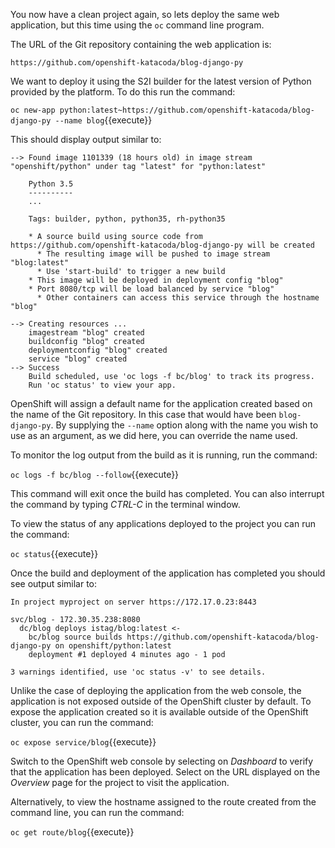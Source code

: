 You now have a clean project again, so lets deploy the same web application, but this time using the ``oc`` command line program.

The URL of the Git repository containing the web application is:

`https://github.com/openshift-katacoda/blog-django-py`

We want to deploy it using the S2I builder for the latest version of Python provided by the platform. To do this run the command:

``oc new-app python:latest~https://github.com/openshift-katacoda/blog-django-py --name blog``{{execute}}

This should display output similar to:

```
--> Found image 1101339 (18 hours old) in image stream "openshift/python" under tag "latest" for "python:latest"

    Python 3.5
    ----------
    ...

    Tags: builder, python, python35, rh-python35

    * A source build using source code from https://github.com/openshift-katacoda/blog-django-py will be created
      * The resulting image will be pushed to image stream "blog:latest"
      * Use 'start-build' to trigger a new build
    * This image will be deployed in deployment config "blog"
    * Port 8080/tcp will be load balanced by service "blog"
      * Other containers can access this service through the hostname "blog"

--> Creating resources ...
    imagestream "blog" created
    buildconfig "blog" created
    deploymentconfig "blog" created
    service "blog" created
--> Success
    Build scheduled, use 'oc logs -f bc/blog' to track its progress.
    Run 'oc status' to view your app.
```

OpenShift will assign a default name for the application created based on the name of the Git repository. In this case that would have been ``blog-django-py``. By supplying the ``--name`` option along with the name you wish to use as an argument, as we did here, you can override the name used.

To monitor the log output from the build as it is running, run the command:

``oc logs -f bc/blog --follow``{{execute}}

This command will exit once the build has completed. You can also interrupt the command by typing _CTRL-C_ in the terminal window.

To view the status of any applications deployed to the project you can run the command:

``oc status``{{execute}}

Once the build and deployment of the application has completed you should see output similar to:

```
In project myproject on server https://172.17.0.23:8443

svc/blog - 172.30.35.238:8080
  dc/blog deploys istag/blog:latest <-
    bc/blog source builds https://github.com/openshift-katacoda/blog-django-py on openshift/python:latest
    deployment #1 deployed 4 minutes ago - 1 pod

3 warnings identified, use 'oc status -v' to see details.
```

Unlike the case of deploying the application from the web console, the application is not exposed outside of the OpenShift cluster by default. To expose the application created so it is available outside of the OpenShift cluster, you can run the command:

``oc expose service/blog``{{execute}}

Switch to the OpenShift web console by selecting on _Dashboard_ to verify that the application has been deployed. Select on the URL displayed on the _Overview_ page for the project to visit the application.

Alternatively, to view the hostname assigned to the route created from the command line, you can run the command:

``oc get route/blog``{{execute}}
